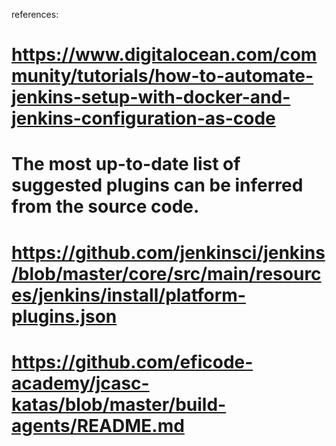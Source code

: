 references:
# https://www.digitalocean.com/community/tutorials/how-to-automate-jenkins-setup-with-docker-and-jenkins-configuration-as-code
# The most up-to-date list of suggested plugins can be inferred from the source code.
# https://github.com/jenkinsci/jenkins/blob/master/core/src/main/resources/jenkins/install/platform-plugins.json

# https://github.com/eficode-academy/jcasc-katas/blob/master/build-agents/README.md
